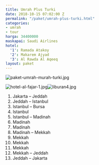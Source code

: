 ```yaml
---
title: Umrah Plus Turki
date: 2018-10-15 07:02:00 Z
permalink: "/paket/umrah-plus-turki.html"
categories:
- umrah
- tour
harga: 34400000
maskapai: Saudi Airlines
hotel:
  '1': Ramada Atakoy
  '2': Makarem Ajyad
  '3': Al Rawda Al Aqeeq
layout: paket
---
```


![paket-umrah-murah-turki.jpg](/uploads/paket-umrah-murah-turki.jpg)

![hotel-al-fajar-1.jpg](/uploads/hotel-al-fajar-1.jpg)![liburan4.jpg](/uploads/liburan4.jpg)

1. Jakarta – Jeddah
2. Jeddah – Istanbul
3. Istanbul – Bursa
4. Istanbul
5. Istanbul – Madinah
6. Madinah
7. Madinah
8. Madinah – Mekkah
9. Mekkah
10. Mekkah
11. Mekkah
12. Mekkah – Jeddah
13. Jeddah – Jakarta